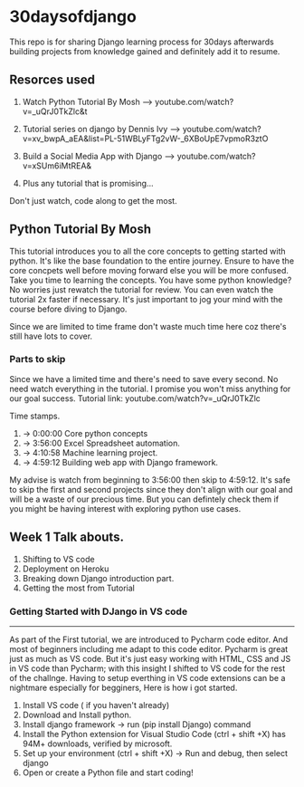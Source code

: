 # 30daysofdjango
This repo is for sharing Django learning process for 30days afterwards building projects from knowledge gained and definitely add it to resume.

## Resorces used
1. Watch Python Tutorial  By Mosh --> youtube.com/watch?v=_uQrJ0TkZlc&t

2. Tutorial series on django by Dennis Ivy --> youtube.com/watch?v=xv_bwpA_aEA&list=PL-51WBLyFTg2vW-_6XBoUpE7vpmoR3ztO

3. Build a Social Media App with Django --> youtube.com/watch?v=xSUm6iMtREA&

4. Plus any tutorial that is promising...

Don't just watch, code along to get the most.

## Python Tutorial  By Mosh
This tutorial introduces you to all the core concepts to getting started with python. It's like the base foundation to the entire journey. Ensure to have the core concpets well before moving forward else you will be more confused.
Take you time to learning the concepts.
You have some python knowledge? No worries just rewatch the tutorial for review. You can even watch the tutorial 2x faster if necessary. It's just important to jog your mind with the course before diving to Django.

Since we are limited to time frame don't waste much time here coz there's still have lots to cover. 

### Parts to skip
Since we have a limited time and there's need to save every second. No need watch everything in the tutorial. I promise you won't miss anything for our goal success. Tutorial link: youtube.com/watch?v=_uQrJ0TkZlc

Time stamps. 
1. -> 0:00:00 Core python concepts
1. -> 3:56:00 Excel Spreadsheet automation.
2. -> 4:10:58 Machine learning project.
3. -> 4:59:12 Building web app with Django framework.

My advise is watch from beginning to 3:56:00 then skip to 4:59:12. It's safe to skip the first and second projects since they don't align with our goal and will be a waste of our precious time. But you can defintely check them if you might be having interest with exploring python use cases.

## Week 1 Talk abouts.
1. Shifting to VS code
2. Deployment on Heroku
3. Breaking down Django introduction part.
4. Getting the most from Tutorial

### Getting Started with DJango in VS code
--------------------------------------------------
As part of the First tutorial, we are introduced to Pycharm code editor. And most of beginners including me adapt to this code editor. Pycharm is great just as much as VS code. But it's just easy working with HTML, CSS and JS in VS code than Pycharm; with this insight I shifted to VS code for the rest of the challnge. Having to setup everthing in VS code extensions can be a nightmare especially for begginers, Here is how i got started.

1. Install VS code ( if you haven't already) 
2. Download and Install python.
3. Install django framework -> run (pip install Django) command
4. Install the Python extension for Visual Studio Code (ctrl + shift +X) has 94M+ downloads, verified by microsoft.
5. Set up your environment (ctrl + shift +X) -> Run and debug, then select django
6. Open or create a Python file and start coding!

